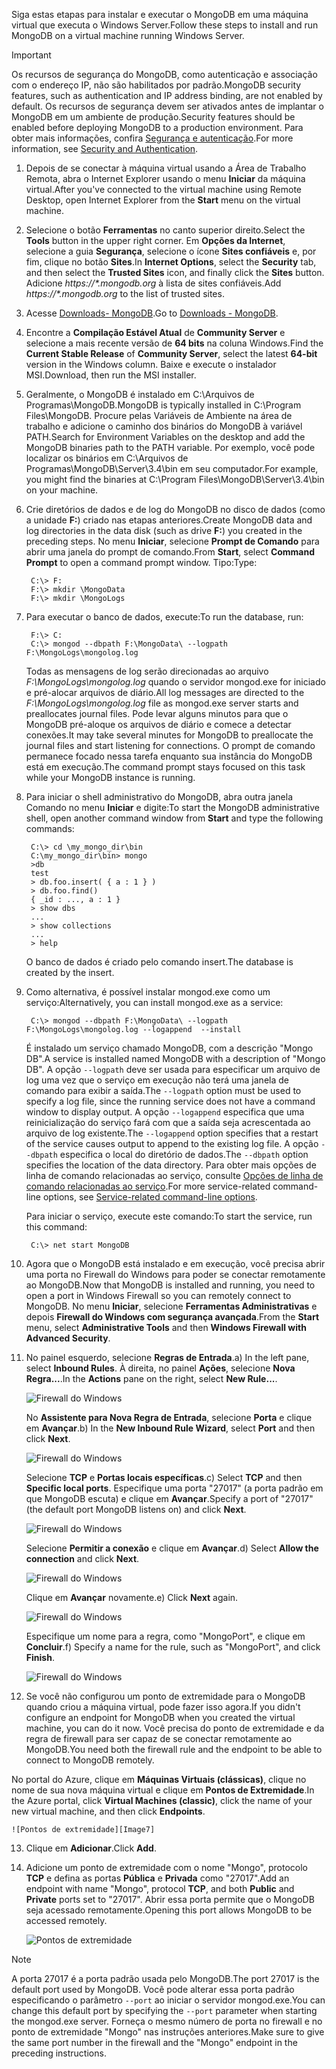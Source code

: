 <span data-ttu-id="f518b-101">Siga estas etapas para instalar e executar o MongoDB em uma máquina virtual que executa o Windows Server.</span><span class="sxs-lookup"><span data-stu-id="f518b-101">Follow these steps to install and run MongoDB on a virtual machine running Windows Server.</span></span>

> [!IMPORTANT]
> <span data-ttu-id="f518b-102">Os recursos de segurança do MongoDB, como autenticação e associação com o endereço IP, não são habilitados por padrão.</span><span class="sxs-lookup"><span data-stu-id="f518b-102">MongoDB security features, such as authentication and IP address binding, are not enabled by default.</span></span> <span data-ttu-id="f518b-103">Os recursos de segurança devem ser ativados antes de implantar o MongoDB em um ambiente de produção.</span><span class="sxs-lookup"><span data-stu-id="f518b-103">Security features should be enabled before deploying MongoDB to a production environment.</span></span>  <span data-ttu-id="f518b-104">Para obter mais informações, confira [Segurança e autenticação](http://www.mongodb.org/display/DOCS/Security+and+Authentication).</span><span class="sxs-lookup"><span data-stu-id="f518b-104">For more information, see [Security and Authentication](http://www.mongodb.org/display/DOCS/Security+and+Authentication).</span></span>
>
>

1. <span data-ttu-id="f518b-105">Depois de se conectar à máquina virtual usando a Área de Trabalho Remota, abra o Internet Explorer usando o menu **Iniciar** da máquina virtual.</span><span class="sxs-lookup"><span data-stu-id="f518b-105">After you've connected to the virtual machine using Remote Desktop, open Internet Explorer from the **Start** menu on the virtual machine.</span></span>
2. <span data-ttu-id="f518b-106">Selecione o botão **Ferramentas** no canto superior direito.</span><span class="sxs-lookup"><span data-stu-id="f518b-106">Select the **Tools** button in the upper right corner.</span></span>  <span data-ttu-id="f518b-107">Em **Opções da Internet**, selecione a guia **Segurança**, selecione o ícone **Sites confiáveis** e, por fim, clique no botão **Sites**.</span><span class="sxs-lookup"><span data-stu-id="f518b-107">In **Internet Options**, select the **Security** tab, and then select the **Trusted Sites** icon, and finally click the **Sites** button.</span></span> <span data-ttu-id="f518b-108">Adicione *https://\*.mongodb.org* à lista de sites confiáveis.</span><span class="sxs-lookup"><span data-stu-id="f518b-108">Add *https://\*.mongodb.org* to the list of trusted sites.</span></span>
3. <span data-ttu-id="f518b-109">Acesse [Downloads- MongoDB](https://www.mongodb.com/download-center#community).</span><span class="sxs-lookup"><span data-stu-id="f518b-109">Go to [Downloads - MongoDB](https://www.mongodb.com/download-center#community).</span></span>
4. <span data-ttu-id="f518b-110">Encontre a **Compilação Estável Atual** de **Community Server** e selecione a mais recente versão de **64 bits** na coluna Windows.</span><span class="sxs-lookup"><span data-stu-id="f518b-110">Find the **Current Stable Release** of **Community Server**, select the latest **64-bit** version in the Windows column.</span></span> <span data-ttu-id="f518b-111">Baixe e execute o instalador MSI.</span><span class="sxs-lookup"><span data-stu-id="f518b-111">Download, then run the MSI installer.</span></span>
5. <span data-ttu-id="f518b-112">Geralmente, o MongoDB é instalado em C:\Arquivos de Programas\MongoDB.</span><span class="sxs-lookup"><span data-stu-id="f518b-112">MongoDB is typically installed in C:\Program Files\MongoDB.</span></span> <span data-ttu-id="f518b-113">Procure pelas Variáveis de Ambiente na área de trabalho e adicione o caminho dos binários do MongoDB à variável PATH.</span><span class="sxs-lookup"><span data-stu-id="f518b-113">Search for Environment Variables on the desktop and add the MongoDB binaries path to the PATH variable.</span></span> <span data-ttu-id="f518b-114">Por exemplo, você pode localizar os binários em C:\Arquivos de Programas\MongoDB\Server\3.4\bin em seu computador.</span><span class="sxs-lookup"><span data-stu-id="f518b-114">For example, you might find the binaries at C:\Program Files\MongoDB\Server\3.4\bin on your machine.</span></span>
6. <span data-ttu-id="f518b-115">Crie diretórios de dados e de log do MongoDB no disco de dados (como a unidade **F:**) criado nas etapas anteriores.</span><span class="sxs-lookup"><span data-stu-id="f518b-115">Create MongoDB data and log directories in the data disk (such as drive **F:**) you created in the preceding steps.</span></span> <span data-ttu-id="f518b-116">No menu **Iniciar**, selecione **Prompt de Comando** para abrir uma janela do prompt de comando.</span><span class="sxs-lookup"><span data-stu-id="f518b-116">From **Start**, select **Command Prompt** to open a command prompt window.</span></span>  <span data-ttu-id="f518b-117">Tipo:</span><span class="sxs-lookup"><span data-stu-id="f518b-117">Type:</span></span>

        C:\> F:
        F:\> mkdir \MongoData
        F:\> mkdir \MongoLogs
7. <span data-ttu-id="f518b-118">Para executar o banco de dados, execute:</span><span class="sxs-lookup"><span data-stu-id="f518b-118">To run the database, run:</span></span>

        F:\> C:
        C:\> mongod --dbpath F:\MongoData\ --logpath F:\MongoLogs\mongolog.log

    <span data-ttu-id="f518b-119">Todas as mensagens de log serão direcionadas ao arquivo *F:\MongoLogs\mongolog.log* quando o servidor mongod.exe for iniciado e pré-alocar arquivos de diário.</span><span class="sxs-lookup"><span data-stu-id="f518b-119">All log messages are directed to the *F:\MongoLogs\mongolog.log* file as mongod.exe server starts and preallocates journal files.</span></span> <span data-ttu-id="f518b-120">Pode levar alguns minutos para que o MongoDB pré-aloque os arquivos de diário e comece a detectar conexões.</span><span class="sxs-lookup"><span data-stu-id="f518b-120">It may take several minutes for MongoDB to preallocate the journal files and start listening for connections.</span></span> <span data-ttu-id="f518b-121">O prompt de comando permanece focado nessa tarefa enquanto sua instância do MongoDB está em execução.</span><span class="sxs-lookup"><span data-stu-id="f518b-121">The command prompt stays focused on this task while your MongoDB instance is running.</span></span>
8. <span data-ttu-id="f518b-122">Para iniciar o shell administrativo do MongoDB, abra outra janela Comando no menu **Iniciar** e digite:</span><span class="sxs-lookup"><span data-stu-id="f518b-122">To start the MongoDB administrative shell, open another command window from **Start** and type the following commands:</span></span>

        C:\> cd \my_mongo_dir\bin  
        C:\my_mongo_dir\bin> mongo  
        >db  
        test
        > db.foo.insert( { a : 1 } )  
        > db.foo.find()  
        { _id : ..., a : 1 }  
        > show dbs  
        ...  
        > show collections  
        ...  
        > help  

    <span data-ttu-id="f518b-123">O banco de dados é criado pelo comando insert.</span><span class="sxs-lookup"><span data-stu-id="f518b-123">The database is created by the insert.</span></span>
9. <span data-ttu-id="f518b-124">Como alternativa, é possível instalar mongod.exe como um serviço:</span><span class="sxs-lookup"><span data-stu-id="f518b-124">Alternatively, you can install mongod.exe as a service:</span></span>

        C:\> mongod --dbpath F:\MongoData\ --logpath F:\MongoLogs\mongolog.log --logappend  --install

    <span data-ttu-id="f518b-125">É instalado um serviço chamado MongoDB, com a descrição "Mongo DB".</span><span class="sxs-lookup"><span data-stu-id="f518b-125">A service is installed named MongoDB with a description of "Mongo DB".</span></span> <span data-ttu-id="f518b-126">A opção `--logpath` deve ser usada para especificar um arquivo de log uma vez que o serviço em execução não terá uma janela de comando para exibir a saída.</span><span class="sxs-lookup"><span data-stu-id="f518b-126">The `--logpath` option must be used to specify a log file, since the running service does not have a command window to display output.</span></span>  <span data-ttu-id="f518b-127">A opção `--logappend` especifica que uma reinicialização do serviço fará com que a saída seja acrescentada ao arquivo de log existente.</span><span class="sxs-lookup"><span data-stu-id="f518b-127">The `--logappend` option specifies that a restart of the service causes output to append to the existing log file.</span></span>  <span data-ttu-id="f518b-128">A opção `--dbpath` especifica o local do diretório de dados.</span><span class="sxs-lookup"><span data-stu-id="f518b-128">The `--dbpath` option specifies the location of the data directory.</span></span> <span data-ttu-id="f518b-129">Para obter mais opções de linha de comando relacionadas ao serviço, consulte [Opções de linha de comando relacionadas ao serviço][MongoWindowsSvcOptions].</span><span class="sxs-lookup"><span data-stu-id="f518b-129">For more service-related command-line options, see [Service-related command-line options][MongoWindowsSvcOptions].</span></span>

    <span data-ttu-id="f518b-130">Para iniciar o serviço, execute este comando:</span><span class="sxs-lookup"><span data-stu-id="f518b-130">To start the service, run this command:</span></span>

        C:\> net start MongoDB
10. <span data-ttu-id="f518b-131">Agora que o MongoDB está instalado e em execução, você precisa abrir uma porta no Firewall do Windows para poder se conectar remotamente ao MongoDB.</span><span class="sxs-lookup"><span data-stu-id="f518b-131">Now that MongoDB is installed and running, you need to open a port in Windows Firewall so you can remotely connect to MongoDB.</span></span>  <span data-ttu-id="f518b-132">No menu **Iniciar**, selecione **Ferramentas Administrativas** e depois **Firewall do Windows com segurança avançada**.</span><span class="sxs-lookup"><span data-stu-id="f518b-132">From the **Start** menu, select **Administrative Tools** and then **Windows Firewall with Advanced Security**.</span></span>
11. <span data-ttu-id="f518b-133">No painel esquerdo, selecione **Regras de Entrada**.</span><span class="sxs-lookup"><span data-stu-id="f518b-133">a) In the left pane, select **Inbound Rules**.</span></span>  <span data-ttu-id="f518b-134">À direita, no painel **Ações**, selecione **Nova Regra...**.</span><span class="sxs-lookup"><span data-stu-id="f518b-134">In the **Actions** pane on the right, select **New Rule...**.</span></span>

    ![Firewall do Windows][Image1]

    <span data-ttu-id="f518b-136">No **Assistente para Nova Regra de Entrada**, selecione **Porta** e clique em **Avançar**.</span><span class="sxs-lookup"><span data-stu-id="f518b-136">b) In the **New Inbound Rule Wizard**, select **Port** and then click **Next**.</span></span>

    ![Firewall do Windows][Image2]

    <span data-ttu-id="f518b-138">Selecione **TCP** e **Portas locais específicas**.</span><span class="sxs-lookup"><span data-stu-id="f518b-138">c) Select **TCP** and then **Specific local ports**.</span></span>  <span data-ttu-id="f518b-139">Especifique uma porta "27017" (a porta padrão em que MongoDB escuta) e clique em **Avançar**.</span><span class="sxs-lookup"><span data-stu-id="f518b-139">Specify a port of "27017" (the default port MongoDB listens on) and click **Next**.</span></span>

    ![Firewall do Windows][Image3]

    <span data-ttu-id="f518b-141">Selecione **Permitir a conexão** e clique em **Avançar**.</span><span class="sxs-lookup"><span data-stu-id="f518b-141">d) Select **Allow the connection** and click **Next**.</span></span>

    ![Firewall do Windows][Image4]

    <span data-ttu-id="f518b-143">Clique em **Avançar** novamente.</span><span class="sxs-lookup"><span data-stu-id="f518b-143">e) Click **Next** again.</span></span>

    ![Firewall do Windows][Image5]

    <span data-ttu-id="f518b-145">Especifique um nome para a regra, como "MongoPort", e clique em **Concluir**.</span><span class="sxs-lookup"><span data-stu-id="f518b-145">f) Specify a name for the rule, such as "MongoPort", and click **Finish**.</span></span>

    ![Firewall do Windows][Image6]

12. <span data-ttu-id="f518b-147">Se você não configurou um ponto de extremidade para o MongoDB quando criou a máquina virtual, pode fazer isso agora.</span><span class="sxs-lookup"><span data-stu-id="f518b-147">If you didn't configure an endpoint for MongoDB when you created the virtual machine, you can do it now.</span></span> <span data-ttu-id="f518b-148">Você precisa do ponto de extremidade e da regra de firewall para ser capaz de se conectar remotamente ao MongoDB.</span><span class="sxs-lookup"><span data-stu-id="f518b-148">You need both the firewall rule and the endpoint to be able to connect to MongoDB remotely.</span></span>

  <span data-ttu-id="f518b-149">No portal do Azure, clique em **Máquinas Virtuais (clássicas)**, clique no nome de sua nova máquina virtual e clique em **Pontos de Extremidade**.</span><span class="sxs-lookup"><span data-stu-id="f518b-149">In the Azure portal, click **Virtual Machines (classic)**, click the name of your new virtual machine, and then click **Endpoints**.</span></span>

    ![Pontos de extremidade][Image7]

13. <span data-ttu-id="f518b-151">Clique em **Adicionar**.</span><span class="sxs-lookup"><span data-stu-id="f518b-151">Click **Add**.</span></span>

14. <span data-ttu-id="f518b-152">Adicione um ponto de extremidade com o nome "Mongo", protocolo **TCP** e defina as portas **Pública** e **Privada** como "27017".</span><span class="sxs-lookup"><span data-stu-id="f518b-152">Add an endpoint with name "Mongo", protocol **TCP**, and both **Public** and **Private** ports set to "27017".</span></span> <span data-ttu-id="f518b-153">Abrir essa porta permite que o MongoDB seja acessado remotamente.</span><span class="sxs-lookup"><span data-stu-id="f518b-153">Opening this port allows MongoDB to be accessed remotely.</span></span>

    ![Pontos de extremidade][Image9]

> [!NOTE]
> <span data-ttu-id="f518b-155">A porta 27017 é a porta padrão usada pelo MongoDB.</span><span class="sxs-lookup"><span data-stu-id="f518b-155">The port 27017 is the default port used by MongoDB.</span></span> <span data-ttu-id="f518b-156">Você pode alterar essa porta padrão especificando o parâmetro `--port` ao iniciar o servidor mongod.exe.</span><span class="sxs-lookup"><span data-stu-id="f518b-156">You can change this default port by specifying the `--port` parameter when starting the mongod.exe server.</span></span> <span data-ttu-id="f518b-157">Forneça o mesmo número de porta no firewall e no ponto de extremidade "Mongo" nas instruções anteriores.</span><span class="sxs-lookup"><span data-stu-id="f518b-157">Make sure to give the same port number in the firewall and the "Mongo" endpoint in the preceding instructions.</span></span>
>
>

[MongoDownloads]: http://www.mongodb.org/downloads

[MongoWindowsSvcOptions]: http://www.mongodb.org/display/DOCS/Windows+Service


[Image1]: ./media/install-and-run-mongo-on-win2k8-vm/WinFirewall1.png
[Image2]: ./media/install-and-run-mongo-on-win2k8-vm/WinFirewall2.png
[Image3]: ./media/install-and-run-mongo-on-win2k8-vm/WinFirewall3.png
[Image4]: ./media/install-and-run-mongo-on-win2k8-vm/WinFirewall4.png
[Image5]: ./media/install-and-run-mongo-on-win2k8-vm/WinFirewall5.png
[Image6]: ./media/install-and-run-mongo-on-win2k8-vm/WinFirewall6.png
[Image7]: ./media/install-and-run-mongo-on-win2k8-vm/menusendpointadd.png
<!-- Removed 03/08/2017. Not in new portal. -->
<!-- [Image8]: ./media/install-and-run-mongo-on-win2k8-vm/WinVmAddEndpoint2.png
-->
[Image9]: ./media/install-and-run-mongo-on-win2k8-vm/newendpointdetails.png
